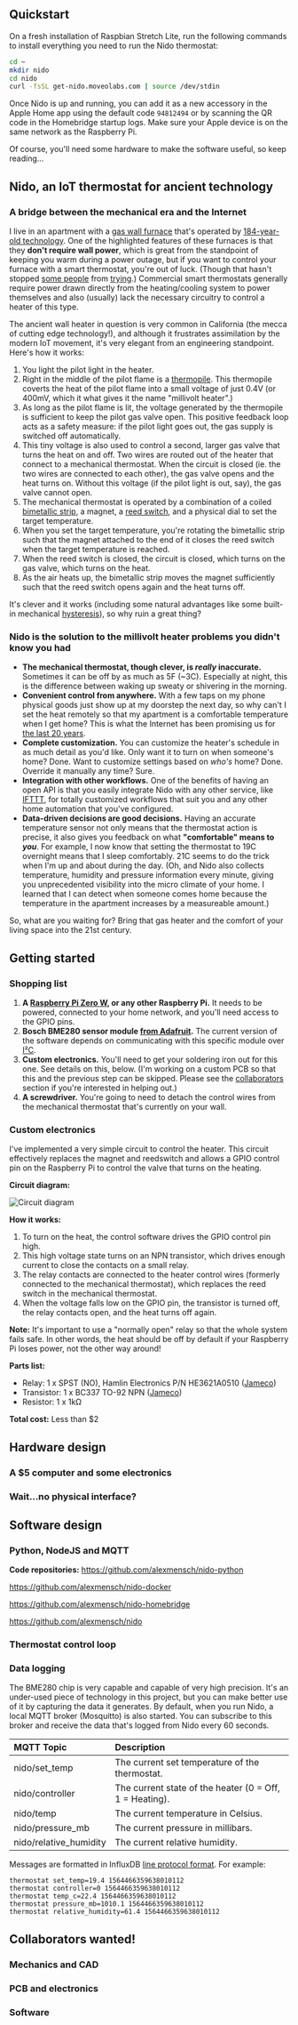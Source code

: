 ## Quickstart
On a fresh installation of Raspbian Stretch Lite, run the following commands to install everything you need to run the Nido thermostat:

```bash
cd ~
mkdir nido
cd nido
curl -fsSL get-nido.moveolabs.com | source /dev/stdin
```

Once Nido is up and running, you can add it as a new accessory in the Apple Home app using the default code `94812494` or by scanning the QR code in the Homebridge startup logs. Make sure your Apple device is on the same network as the Raspberry Pi.

Of course, you'll need some hardware to make the software useful, so keep reading...

## Nido, an IoT thermostat for ancient technology
### A bridge between the mechanical era and the Internet

I live in an apartment with a [gas wall furnace](https://www.williamscomfortprod.com/product/monterey-plus-home-furnaces/) that's operated by [184-year-old technology](https://www.jondetech.se/technology/thermopile-history/). One of the highlighted features of these furnaces is that they **don't require wall power**, which is great from the standpoint of keeping you warm during a power outage, but if you want to control your furnace with a smart thermostat, you're out of luck. (Though that hasn't stopped [some people](https://medium.com/@chrisvale/controlling-an-ancient-millivolt-heater-with-a-nest-b9493bbc59da) from [trying](https://scottshapiro.com/hacking-nest-uk-san-francisco-heater/).) Commercial smart thermostats generally require power drawn directly from the heating/cooling system to power themselves and also (usually) lack the necessary circuitry to control a heater of this type.

The ancient wall heater in question is very common in California (the mecca of cutting edge technology!), and although it frustrates assimilation by the modern IoT movement, it's very elegant from an engineering standpoint. Here's how it works:

1. You light the pilot light in the heater.
2. Right in the middle of the pilot flame is a [thermopile](https://en.wikipedia.org/wiki/Thermopile). This thermopile coverts the heat of the pilot flame into a small voltage of just 0.4V (or 400mV, which it what gives it the name "millivolt heater".)
3. As long as the pilot flame is lit, the voltage generated by the thermopile is sufficient to keep the pilot gas valve open. This positive feedback loop acts as a safety measure: if the pilot light goes out, the gas supply is switched off automatically.
4. This tiny voltage is also used to control a second, larger gas valve that turns the heat on and off. Two wires are routed out of the heater that connect to a mechanical thermostat. When the circuit is closed (ie. the two wires are connected to each other), the gas valve opens and the heat turns on. Without this voltage (if the pilot light is out, say), the gas valve cannot open.
5. The mechanical thermostat is operated by a combination of a coiled [bimetallic strip](https://en.wikipedia.org/wiki/Bimetallic_strip), a magnet, a [reed switch](https://en.wikipedia.org/wiki/Reed_switch), and a physical dial to set the target temperature.
6. When you set the target temperature, you're rotating the bimetallic strip such that the magnet attached to the end of it closes the reed switch when the target temperature is reached.
7. When the reed switch is closed, the circuit is closed, which turns on the gas valve, which turns on the heat.
8. As the air heats up, the bimetallic strip moves the magnet sufficiently such that the reed switch opens again and the heat turns off.

It's clever and it works (including some natural advantages like some built-in mechanical [hysteresis](https://en.wikipedia.org/wiki/Hysteresis)), so why ruin a great thing?

### Nido is the solution to the millivolt heater problems you didn't know you had
- **The mechanical thermostat, though clever, is *really* inaccurate.** Sometimes it can be off by as much as 5F (~3C). Especially at night, this is the difference between waking up sweaty or shivering in the morning.
- **Convenient control from anywhere.** With a few taps on my phone physical goods just show up at my doorstep the next day, so why can't I set the heat remotely so that my apartment is a comfortable temperature when I get home? This is what the Internet has been promising us for [the last 20 years](https://www.businessinsider.com/the-complete-history-of-internet-fridges-and-connected-refrigerators-2016-1).
- **Complete customization.** You can customize the heater's schedule in as much detail as you'd like. Only want it to turn on when someone's home? Done. Want to customize settings based on *who's* home? Done. Override it manually any time? Sure.
- **Integration with other workflows.** One of the benefits of having an open API is that you easily integrate Nido with any other service, like [IFTTT](https://ifttt.com), for totally customized workflows that suit you and any other home automation that you've configured.
- **Data-driven decisions are good decisions.** Having an accurate temperature sensor not only means that the thermostat action is precise, it also gives you feedback on what **"comfortable" means to *you***. For example, I now know that setting the thermostat to 19C overnight means that I sleep comfortably. 21C seems to do the trick when I'm up and about during the day. (Oh, and Nido also collects temperature, humidity and pressure information every minute, giving you unprecedented visibility into the micro climate of your home. I learned that I can detect when someone comes home because the temperature in the apartment increases by a measureable amount.)

So, what are you waiting for? Bring that gas heater and the comfort of your living space into the 21st century.

## Getting started
### Shopping list
1. **A [Raspberry Pi Zero W](https://www.raspberrypi.org/products/raspberry-pi-zero-w/), or any other Raspberry Pi.** It needs to be powered, connected to your home network, and you'll need access to the GPIO pins.
2. **Bosch BME280 sensor module [from Adafruit](https://www.adafruit.com/product/2652).** The current version of the software depends on communicating with this specific module over [I²C](https://en.wikipedia.org/wiki/I²C).
3. **Custom electronics.** You'll need to get your soldering iron out for this one. See details on this, below. (I'm working on a custom PCB so that this and the previous step can be skipped. Please see the [collaborators](#collaborators-wanted) section if you're interested in helping out.)
4. **A screwdriver.** You're going to need to detach the control wires from the mechanical thermostat that's currently on your wall.

### Custom electronics
I've implemented a very simple circuit to control the heater. This circuit effectively replaces the magnet and reedswitch and allows a GPIO control pin on the Raspberry Pi to control the valve that turns on the heating.

__Circuit diagram:__

![Circuit diagram](https://raw.githubusercontent.com/alexmensch/nido/master/doc/circuit.png)

__How it works:__
1. To turn on the heat, the control software drives the GPIO control pin high.
2. This high voltage state turns on an NPN transistor, which drives enough current to close the contacts on a small relay.
3. The relay contacts are connected to the heater control wires (formerly connected to the mechanical thermostat), which replaces the reed switch in the mechanical thermostat.
4. When the voltage falls low on the GPIO pin, the transistor is turned off, the relay contacts open, and the heat turns off again.

**Note:** It's important to use a "normally open" relay so that the whole system fails safe. In other words, the heat should be off by default if your Raspberry Pi loses power, not the other way around!

__Parts list:__

- Relay: 1 x SPST (NO), Hamlin Electronics P/N HE3621A0510 ([Jameco](https://www.jameco.com/z/HE3621A0510-Hamlin-Electronics-Electromechanical-SIL-Relay-SPST-NO-500mA-5-Volt-500-Ohm-Through-Hole_1860088.html))
- Transistor: 1 x BC337 TO-92 NPN ([Jameco](https://www.jameco.com/z/BC337-Major-Brands-Transistor-BC337-TO-92-NPN-800ma-45-Volt_254810.html))
- Resistor: 1 x 1kΩ

**Total cost:** Less than $2

## Hardware design
### A $5 computer and some electronics


### Wait...no physical interface?


## Software design
### Python, NodeJS and MQTT

__Code repositories:__
<https://github.com/alexmensch/nido-python>


<https://github.com/alexmensch/nido-docker>


<https://github.com/alexmensch/nido-homebridge>


<https://github.com/alexmensch/nido>


### Thermostat control loop


### Data logging
The BME280 chip is very capable and capable of very high precision. It's an under-used piece of technology in this project, but you can make better use of it by capturing the data it generates. By default, when you run Nido, a local MQTT broker (Mosquitto) is also started. You can subscribe to this broker and receive the data that's logged from Nido every 60 seconds.

MQTT Topic            | Description
:---------------------|:-----------
nido/set_temp         |The current set temperature of the thermostat.
nido/controller       |The current state of the heater (0 = Off, 1 = Heating).
nido/temp             |The current temperature in Celsius.
nido/pressure_mb      |The current pressure in millibars.
nido/relative_humidity|The current relative humidity.

Messages are formatted in InfluxDB [line protocol format](https://docs.influxdata.com/influxdb/v1.7/write_protocols/line_protocol_tutorial/). For example:
```
thermostat set_temp=19.4 1564466359638010112
thermostat controller=0 1564466359638010112
thermostat temp_c=22.4 1564466359638010112
thermostat pressure_mb=1010.1 1564466359638010112
thermostat relative_humidity=61.4 1564466359638010112
``` 

## Collaborators wanted!
### Mechanics and CAD


### PCB and electronics


### Software

